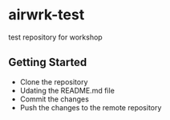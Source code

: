 # airwrk-test
test repository for workshop

## Getting Started
- Clone the repository
- Udating the README.md file
- Commit the changes
- Push the changes to the remote repository